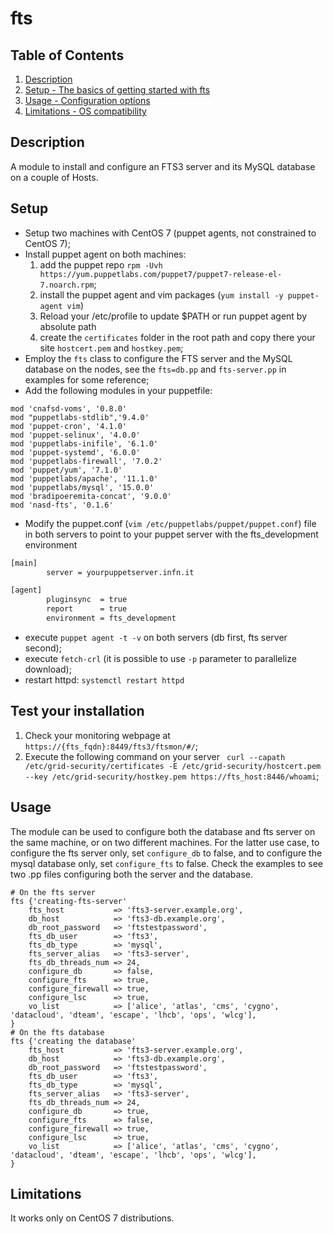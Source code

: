 # fts

## Table of Contents

1. [Description](#description)
1. [Setup - The basics of getting started with fts](#setup)
1. [Usage - Configuration options](#usage)
1. [Limitations - OS compatibility](#limitations)

## Description

A module to install and configure an FTS3 server and its MySQL database
on a couple of Hosts.

## Setup

* Setup two machines with CentOS 7 (puppet agents, not constrained to CentOS 7);
* Install puppet agent on both machines:
    1. add the puppet repo `rpm -Uvh https://yum.puppetlabs.com/puppet7/puppet7-release-el-7.noarch.rpm`;
    2. install the puppet agent and vim packages (`yum install -y puppet-agent vim`)
    3. Reload your /etc/profile to update $PATH or run puppet agent by absolute path
    4. create the `certificates` folder in the root path and copy there your site `hostcert.pem` and `hostkey.pem`;
* Employ the `fts` class to configure the FTS server and the MySQL database on the nodes, see the `fts=db.pp` and `fts-server.pp` in examples for some reference;
* Add the following modules in your puppetfile:

``` .puppet
mod 'cnafsd-voms', '0.8.0'
mod "puppetlabs-stdlib",'9.4.0'
mod 'puppet-cron', '4.1.0'
mod 'puppet-selinux', '4.0.0'
mod 'puppetlabs-inifile', '6.1.0'
mod 'puppet-systemd', '6.0.0'
mod 'puppetlabs-firewall', '7.0.2'
mod 'puppet/yum', '7.1.0'
mod 'puppetlabs/apache', '11.1.0'
mod 'puppetlabs/mysql', '15.0.0'
mod 'bradipoeremita-concat', '9.0.0'
mod 'nasd-fts', '0.1.6'
```

* Modify the puppet.conf (`vim /etc/puppetlabs/puppet/puppet.conf`) file in both servers to point to your puppet server with the fts_development environment

``` .bash
[main]
        server = yourpuppetserver.infn.it

[agent]
        pluginsync  = true
        report      = true
        environment = fts_development
```

* execute `puppet agent -t -v` on both servers (db first, fts server second);
* execute `fetch-crl` (it is possible to use `-p` parameter to parallelize download);
* restart httpd: `systemctl restart httpd`

## Test your installation

1. Check your monitoring webpage at `https://{fts_fqdn}:8449/fts3/ftsmon/#/`;
2. Execute the following command on your server ` curl --capath /etc/grid-security/certificates -E /etc/grid-security/hostcert.pem --key /etc/grid-security/hostkey.pem https://fts_host:8446/whoami`;

## Usage
The module can be used to configure both the database and fts server on the same machine, or on two different
machines. For the latter use case, to configure the fts server only, set `configure_db` to false, and to configure
the mysql database only, set `configure_fts` to false. Check the examples to see two .pp files configuring both the server
and the database.

``` .puppet
# On the fts server 
fts {'creating-fts-server'
    fts_host           => 'fts3-server.example.org',
    db_host            => 'fts3-db.example.org',
    db_root_password   => 'ftstestpassword',
    fts_db_user        => 'fts3',
    fts_db_type        => 'mysql',
    fts_server_alias   => 'fts3-server',
    fts_db_threads_num => 24,
    configure_db       => false,
    configure_fts      => true,
    configure_firewall => true,
    configure_lsc      => true,
    vo_list            => ['alice', 'atlas', 'cms', 'cygno', 'datacloud', 'dteam', 'escape', 'lhcb', 'ops', 'wlcg'],
}
# On the fts database
fts {'creating the database'
    fts_host           => 'fts3-server.example.org',
    db_host            => 'fts3-db.example.org',
    db_root_password   => 'ftstestpassword',
    fts_db_user        => 'fts3',
    fts_db_type        => 'mysql',
    fts_server_alias   => 'fts3-server',
    fts_db_threads_num => 24,
    configure_db       => true,
    configure_fts      => false,
    configure_firewall => true,
    configure_lsc      => true,
    vo_list            => ['alice', 'atlas', 'cms', 'cygno', 'datacloud', 'dteam', 'escape', 'lhcb', 'ops', 'wlcg'],
}
```

## Limitations

It works only on CentOS 7 distributions.
